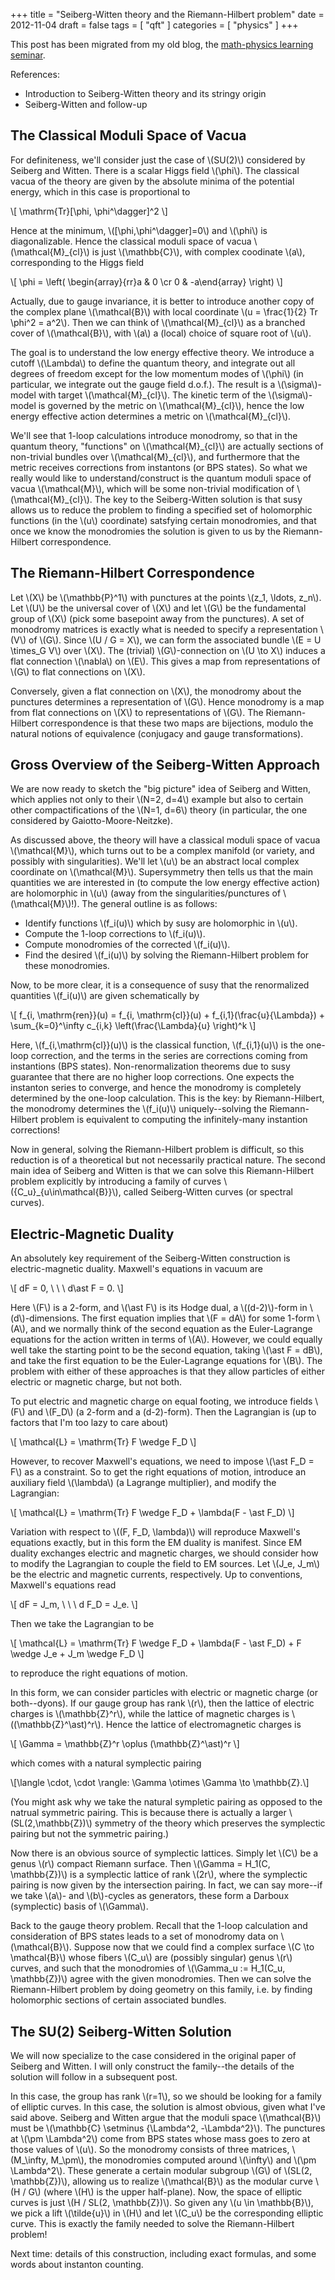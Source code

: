 +++
title = "Seiberg-Witten theory and the Riemann-Hilbert problem"
date = 2012-11-04
draft = false
tags = [
    "qft"
]
categories = [
    "physics"
]
+++

This post has been migrated from my old blog, the [math-physics learning seminar](https://mathphysseminar.blogspot.com/).


 References:

* Introduction to Seiberg-Witten theory and its stringy origin
* Seiberg-Witten and follow-up

The Classical Moduli Space of Vacua
-------------------------------------------------------------------------------

For definiteness, we'll consider just the case of \\(SU(2)\\) considered by Seiberg and Witten. There is a scalar Higgs field \\(\phi\\). The classical vacua of the theory are given by the absolute minima of the potential energy, which in this case is proportional to

\\[ \mathrm{Tr}[\phi, \phi^\dagger]^2 \\]

Hence at the minimum, \\([\phi,\phi^\dagger]=0\\) and \\(\phi\\) is diagonalizable. Hence the classical moduli space of vacua \\(\mathcal{M}\_{cl}\\) is just \\(\mathbb{C}\\), with complex coodinate \\(a\\), corresponding to the Higgs field

\\[ \phi = \left( \\begin{array}{rr}a & 0 \cr 0 & -a\\end{array} \right) \\]

Actually, due to gauge invariance, it is better to introduce another copy of the complex plane \\(\mathcal{B}\\) with local coordinate \\(u = \frac{1}{2} Tr \phi^2 = a^2\\). Then we can think of \\(\mathcal{M}\_{cl}\\) as a branched cover of \\(\mathcal{B}\\), with \\(a\\) a (local) choice of square root of \\(u\\).


The goal is to understand the low energy effective theory. We introduce a cutoff \\(\Lambda\\) to define the quantum theory, and integrate out all degrees of freedom except for the low momentum modes of \\(\phi\\) (in particular, we integrate out the gauge field d.o.f.). The result is a \\(\sigma\\)-model with target \\(\mathcal{M}\_{cl}\\). The kinetic term of the \\(\sigma\\)-model is governed by the metric on \\(\mathcal{M}\_{cl}\\), hence the low energy effective action determines a metric on \\(\mathcal{M}\_{cl}\\).


We'll see that 1-loop calculations introduce monodromy, so that in the quantum theory, "functions" on \\(\mathcal{M}\_{cl}\\) are actually sections of non-trivial bundles over \\(\mathcal{M}\_{cl}\\), and furthermore that the metric receives corrections from instantons (or BPS states). So what we really would like to understand/construct is the quantum moduli space of vacua \\(\mathcal{M}\\), which will be some non-trivial modification of \\(\mathcal{M}\_{cl}\\). The key to the Seiberg-Witten solution is that susy allows us to reduce the problem to finding a specified set of holomorphic functions (in the \\(u\\) coordinate) satsfying certain monodromies, and that once we know the monodromies the solution is given to us by the Riemann-Hilbert correspondence.


The Riemann-Hilbert Correspondence
-------------------------------------------------------------------------------

Let \\(X\\) be \\(\mathbb{P}^1\\) with punctures at the points \\(z_1, \ldots, z_n\\). Let \\(U\\) be the universal cover of \\(X\\) and let \\(G\\) be the fundamental group of \\(X\\) (pick some basepoint away from the punctures). A set of monodromy matrices is exactly what is needed to specify a representation \\(V\\) of \\(G\\). Since \\(U / G = X\\), we can form the associated bundle \\(E = U \times_G V\\) over \\(X\\). The (trivial) \\(G\\)-connection on \\(U \to X\\) induces a flat connection \\(\nabla\\) on \\(E\\). This gives a map from representations of \\(G\\) to flat connections on \\(X\\).


Conversely, given a flat connection on \\(X\\), the monodromy about the punctures determines a representation of \\(G\\). Hence monodromy is a map from flat connections on \\(X\\) to representations of \\(G\\). The Riemann-Hilbert correspondence is that these two maps are bijections, modulo the natural notions of equivalence (conjugacy and gauge transformations).


Gross Overview of the Seiberg-Witten Approach
-------------------------------------------------------------------------------

We are now ready to sketch the "big picture" idea of Seiberg and Witten, which applies not only to their \\(N=2, d=4\\) example but also to certain other compactifications of the \\(N=1, d=6\\) theory (in particular, the one considered by Gaiotto-Moore-Neitzke).


As discussed above, the theory will have a classical moduli space of vacua \\(\mathcal{M}\\), which turns out to be a complex manifold (or variety, and possibly with singularities). We'll let \\(u\\) be an abstract local complex coordinate on \\(\mathcal{M}\\). Supersymmetry then tells us that the main quantities we are interested in (to compute the low energy effective action) are holomorphic in \\(u\\) (away from the singularities/punctures of \\(\mathcal{M}\\)!). The general outline is as follows:

* Identify functions \\(f_i(u)\\) which by susy are holomorphic in \\(u\\).
* Compute the 1-loop corrections to \\(f_i(u)\\).
* Compute monodromies of the corrected \\(f_i(u)\\).
* Find the desired \\(f_i(u)\\) by solving the Riemann-Hilbert problem for these monodromies.

Now, to be more clear, it is a consequence of susy that the renormalized quantities \\(f_i(u)\\) are given schematically by

\\[ f_{i, \mathrm{ren}}(u) = f_{i, \mathrm{cl}}(u) + f_{i,1}(\frac{u}{\Lambda}) + \sum_{k=0}^\infty c_{i,k} \left(\frac{\Lambda}{u} \right)^k \\]


Here, \\(f_{i,\mathrm{cl}}(u)\\) is the classical function, \\(f_{i,1}(u)\\) is the one-loop correction, and the terms in the series are corrections coming from instantions (BPS states). Non-renormalization theorems due to susy guarantee that there are no higher loop corrections. One expects the instanton series to converge, and hence the monodromy is completely determined by the one-loop calculation. This is the key: by Riemann-Hilbert, the monodromy determines the \\(f_i(u)\\) uniquely--solving the Riemann-Hilbert problem is equivalent to computing the infinitely-many instantion corrections!


Now in general, solving the Riemann-Hilbert problem is difficult, so this reduction is of a theoretical but not necessarily practical nature. The second main idea of Seiberg and Witten is that we can solve this Riemann-Hilbert problem explicitly by introducing a family of curves \\(\{C_u\}_{u\in\mathcal{B}}\\), called Seiberg-Witten curves (or spectral curves).



Electric-Magnetic Duality
-------------------------------------------------------------------------------

An absolutely key requirement of the Seiberg-Witten construction is electric-magnetic duality. Maxwell's equations in vacuum are

\\[ dF = 0, \ \ \ d\ast F = 0. \\]

Here \\(F\\) is a 2-form, and \\(\ast F\\) is its Hodge dual, a \\((d-2)\\)-form in \\(d\\)-dimensions. The first equation implies that \\(F = dA\\) for some 1-form \\(A\\), and we normally think of the second equation as the Euler-Lagrange equations for the action written in terms of \\(A\\). However, we could equally well take the starting point to be the second equation, taking \\(\ast F = dB\\), and take the first equation to be the Euler-Lagrange equations for \\(B\\). The problem with either of these approaches is that they allow particles of either electric or magnetic charge, but not both.


To put electric and magnetic charge on equal footing, we introduce fields \\(F\\) and \\(F_D\\) (a 2-form and a (d-2)-form). Then the Lagrangian is (up to factors that I'm too lazy to care about)

\\[ \mathcal{L} = \mathrm{Tr} F \wedge F_D \\]

However, to recover Maxwell's equations, we need to impose \\(\ast F_D = F\\) as a constraint. So to get the right equations of motion, introduce an auxiliary field \\(\lambda\\) (a Lagrange multiplier), and modify the Lagrangian:

\\[ \mathcal{L} = \mathrm{Tr} F \wedge F_D + \lambda(F - \ast F_D) \\]

Variation with respect to \\((F, F_D, \lambda)\\) will reproduce Maxwell's equations exactly, but in this form the EM duality is manifest. Since EM duality exchanges electric and magnetic charges, we should consider how to modify the Lagrangian to couple the field to EM sources. Let \\(J_e, J_m\\) be the electric and magnetic currents, respectively. Up to conventions, Maxwell's equations read

\\[ dF = J_m, \ \ \ d F_D = J_e. \\]

Then we take the Lagrangian to be

\\[ \mathcal{L} = \mathrm{Tr} F \wedge F_D + \lambda(F - \ast F_D) + F \wedge J_e + J_m \wedge F_D \\]

to reproduce the right equations of motion.


In this form, we can consider particles with electric or magnetic charge (or both--dyons). If our gauge group has rank \\(r\\), then the lattice of electric charges is \\(\mathbb{Z}^r\\), while the lattice of magnetic charges is \\((\mathbb{Z}^\ast)^r\\). Hence the lattice of electromagnetic charges is

\\[ \Gamma = \mathbb{Z}^r \oplus (\mathbb{Z}^\ast)^r \\]

which comes with a natural symplectic pairing

\\[\langle \cdot, \cdot \rangle: \Gamma \otimes \Gamma \to \mathbb{Z}.\\]


(You might ask why we take the natural sympletic pairing as opposed to the natrual symmetric pairing. This is because there is actually a larger \\(SL(2,\mathbb{Z})\\) symmetry of the theory which preserves the symplectic pairing but not the symmetric pairing.)


Now there is an obvious source of symplectic lattices. Simply let \\(C\\) be a genus \\(r\\) compact Riemann surface. Then \\(\Gamma = H_1(C, \mathbb{Z})\\) is a symplectic lattice of rank \\(2r\\), where the symplectic pairing is now given by the intersection pairing. In fact, we can say more--if we take \\(a\\)- and \\(b\\)-cycles as generators, these form a Darboux (symplectic) basis of \\(\Gamma\\).


Back to the gauge theory problem. Recall that the 1-loop calculation and consideration of BPS states leads to a set of monodromy data on \\(\mathcal{B}\\). Suppose now that we could find a complex surface \\(C \to \mathcal{B}\\) whose fibers \\(C_u\\) are (possibly singular) genus \\(r\\) curves, and such that the monodromies of \\(\Gamma_u := H_1(C_u, \mathbb{Z})\\) agree with the given monodromies. Then we can solve the Riemann-Hilbert problem by doing geometry on this family, i.e. by finding holomorphic sections of certain associated bundles.


The SU(2) Seiberg-Witten Solution
-------------------------------------------------------------------------------

We will now specialize to the case considered in the original paper of Seiberg and Witten. I will only construct the family--the details of the solution will follow in a subsequent post.


In this case, the group has rank \\(r=1\\), so we should be looking for a family of elliptic curves. In this case, the solution is almost obvious, given what I've said above. Seiberg and Witten argue that the moduli space \\(\mathcal{B}\\) must be \\(\mathbb{C} \setminus \{\Lambda^2, -\Lambda^2\}\\). The punctures at \\(\pm \Lambda^2\\) come from BPS states whose mass goes to zero at those values of \\(u\\). So the monodromy consists of three matrices, \\(M_\infty, M_\pm\\), the monodromies computed around \\(\infty\\) and \\(\pm \Lambda^2\\). These generate a certain modular subgroup \\(G\\) of \\(SL(2, \mathbb{Z})\\), allowing us to realize \\(\mathcal{B}\\) as the modular curve \\(H / G\\) (where \\(H\\) is the upper half-plane). Now, the space of elliptic curves is just \\(H / SL(2, \mathbb{Z})\\). So given any \\(u \in \mathbb{B}\\), we pick a lift \\(\tilde{u}\\) in \\(H\\) and let \\(C_u\\) be the corresponding elliptic curve. This is exactly the family needed to solve the Riemann-Hilbert problem!


Next time: details of this construction, including exact formulas, and some words about instanton counting.
